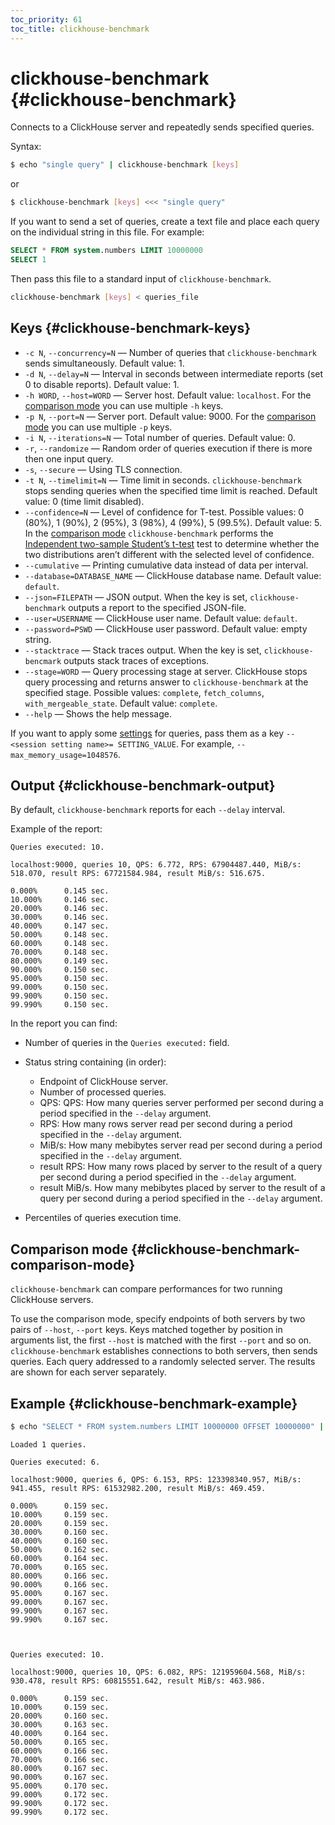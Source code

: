```yaml
---
toc_priority: 61
toc_title: clickhouse-benchmark
---
```


# clickhouse-benchmark {#clickhouse-benchmark}

Connects to a ClickHouse server and repeatedly sends specified queries.

Syntax:

``` bash
$ echo "single query" | clickhouse-benchmark [keys]
```

or

``` bash
$ clickhouse-benchmark [keys] <<< "single query"
```

If you want to send a set of queries, create a text file and place each query on the individual string in this file. For example:

``` sql
SELECT * FROM system.numbers LIMIT 10000000
SELECT 1
```

Then pass this file to a standard input of `clickhouse-benchmark`.

``` bash
clickhouse-benchmark [keys] < queries_file
```

## Keys {#clickhouse-benchmark-keys}

-   `-c N`, `--concurrency=N` — Number of queries that `clickhouse-benchmark` sends simultaneously. Default value: 1.
-   `-d N`, `--delay=N` — Interval in seconds between intermediate reports (set 0 to disable reports). Default value: 1.
-   `-h WORD`, `--host=WORD` — Server host. Default value: `localhost`. For the [comparison mode](#clickhouse-benchmark-comparison-mode) you can use multiple `-h` keys.
-   `-p N`, `--port=N` — Server port. Default value: 9000. For the [comparison mode](#clickhouse-benchmark-comparison-mode) you can use multiple `-p` keys.
-   `-i N`, `--iterations=N` — Total number of queries. Default value: 0.
-   `-r`, `--randomize` — Random order of queries execution if there is more then one input query.
-   `-s`, `--secure` — Using TLS connection.
-   `-t N`, `--timelimit=N` — Time limit in seconds. `clickhouse-benchmark` stops sending queries when the specified time limit is reached. Default value: 0 (time limit disabled).
-   `--confidence=N` — Level of confidence for T-test. Possible values: 0 (80%), 1 (90%), 2 (95%), 3 (98%), 4 (99%), 5 (99.5%). Default value: 5. In the [comparison mode](#clickhouse-benchmark-comparison-mode) `clickhouse-benchmark` performs the [Independent two-sample Student’s t-test](https://en.wikipedia.org/wiki/Student%27s_t-test#Independent_two-sample_t-test) test to determine whether the two distributions aren’t different with the selected level of confidence.
-   `--cumulative` — Printing cumulative data instead of data per interval.
-   `--database=DATABASE_NAME` — ClickHouse database name. Default value: `default`.
-   `--json=FILEPATH` — JSON output. When the key is set, `clickhouse-benchmark` outputs a report to the specified JSON-file.
-   `--user=USERNAME` — ClickHouse user name. Default value: `default`.
-   `--password=PSWD` — ClickHouse user password. Default value: empty string.
-   `--stacktrace` — Stack traces output. When the key is set, `clickhouse-bencmark` outputs stack traces of exceptions.
-   `--stage=WORD` — Query processing stage at server. ClickHouse stops query processing and returns answer to `clickhouse-benchmark` at the specified stage. Possible values: `complete`, `fetch_columns`, `with_mergeable_state`. Default value: `complete`.
-   `--help` — Shows the help message.

If you want to apply some [settings](../../operations/settings/index.md) for queries, pass them as a key `--<session setting name>= SETTING_VALUE`. For example, `--max_memory_usage=1048576`.

## Output {#clickhouse-benchmark-output}

By default, `clickhouse-benchmark` reports for each `--delay` interval.

Example of the report:

``` text
Queries executed: 10.

localhost:9000, queries 10, QPS: 6.772, RPS: 67904487.440, MiB/s: 518.070, result RPS: 67721584.984, result MiB/s: 516.675.

0.000%      0.145 sec.
10.000%     0.146 sec.
20.000%     0.146 sec.
30.000%     0.146 sec.
40.000%     0.147 sec.
50.000%     0.148 sec.
60.000%     0.148 sec.
70.000%     0.148 sec.
80.000%     0.149 sec.
90.000%     0.150 sec.
95.000%     0.150 sec.
99.000%     0.150 sec.
99.900%     0.150 sec.
99.990%     0.150 sec.
```

In the report you can find:

-   Number of queries in the `Queries executed:` field.

-   Status string containing (in order):

    -   Endpoint of ClickHouse server.
    -   Number of processed queries.
    -   QPS: QPS: How many queries server performed per second during a period specified in the `--delay` argument.
    -   RPS: How many rows server read per second during a period specified in the `--delay` argument.
    -   MiB/s: How many mebibytes server read per second during a period specified in the `--delay` argument.
    -   result RPS: How many rows placed by server to the result of a query per second during a period specified in the `--delay` argument.
    -   result MiB/s. How many mebibytes placed by server to the result of a query per second during a period specified in the `--delay` argument.

-   Percentiles of queries execution time.

## Comparison mode {#clickhouse-benchmark-comparison-mode}

`clickhouse-benchmark` can compare performances for two running ClickHouse servers.

To use the comparison mode, specify endpoints of both servers by two pairs of `--host`, `--port` keys. Keys matched together by position in arguments list, the first `--host` is matched with the first `--port` and so on. `clickhouse-benchmark` establishes connections to both servers, then sends queries. Each query addressed to a randomly selected server. The results are shown for each server separately.

## Example {#clickhouse-benchmark-example}

``` bash
$ echo "SELECT * FROM system.numbers LIMIT 10000000 OFFSET 10000000" | clickhouse-benchmark -i 10
```

``` text
Loaded 1 queries.

Queries executed: 6.

localhost:9000, queries 6, QPS: 6.153, RPS: 123398340.957, MiB/s: 941.455, result RPS: 61532982.200, result MiB/s: 469.459.

0.000%      0.159 sec.
10.000%     0.159 sec.
20.000%     0.159 sec.
30.000%     0.160 sec.
40.000%     0.160 sec.
50.000%     0.162 sec.
60.000%     0.164 sec.
70.000%     0.165 sec.
80.000%     0.166 sec.
90.000%     0.166 sec.
95.000%     0.167 sec.
99.000%     0.167 sec.
99.900%     0.167 sec.
99.990%     0.167 sec.



Queries executed: 10.

localhost:9000, queries 10, QPS: 6.082, RPS: 121959604.568, MiB/s: 930.478, result RPS: 60815551.642, result MiB/s: 463.986.

0.000%      0.159 sec.
10.000%     0.159 sec.
20.000%     0.160 sec.
30.000%     0.163 sec.
40.000%     0.164 sec.
50.000%     0.165 sec.
60.000%     0.166 sec.
70.000%     0.166 sec.
80.000%     0.167 sec.
90.000%     0.167 sec.
95.000%     0.170 sec.
99.000%     0.172 sec.
99.900%     0.172 sec.
99.990%     0.172 sec.
```
